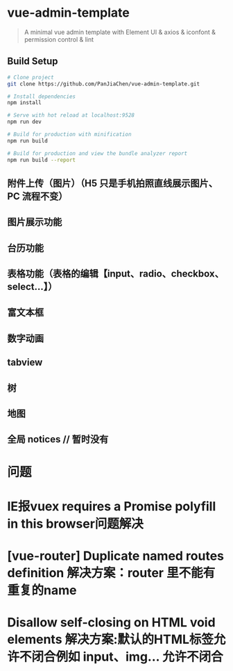 # vue-admin-template

> A minimal vue admin template with Element UI & axios & iconfont & permission control & lint

## Build Setup

```bash
# Clone project
git clone https://github.com/PanJiaChen/vue-admin-template.git

# Install dependencies
npm install

# Serve with hot reload at localhost:9528
npm run dev

# Build for production with minification
npm run build

# Build for production and view the bundle analyzer report
npm run build --report
```

## 附件上传（图片）（H5 只是手机拍照直线展示图片、PC 流程不变）
## 图片展示功能 
## 台历功能
## 表格功能（表格的编辑【input、radio、checkbox、select...】）
## 富文本框
## 数字动画
## tabview
## 树
## 地图
## 全局 notices // 暂时没有 

# 问题
# <h1>IE报vuex requires a Promise polyfill in this browser问题解决</h1>
# <h1>[vue-router] Duplicate named routes definition 解决方案：router 里不能有重复的name </h1>
# <h1>Disallow self-closing on HTML void elements 解决方案:默认的HTML标签允许不闭合例如 input、img... 允许不闭合 </h1>
